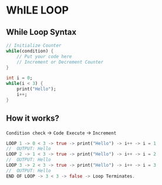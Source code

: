 # WhILE LOOP
## While Loop Syntax
```dart
// Initialize Counter
while(condition) {
    // Put your code here
    // Increment or Decrement Counter
}
```
```dart
int i = 0;
while(i < 3) {
    print("Hello");
    i++;
}
```
## How it works?
`Condition check` -> `Code Execute` -> `Increment`
```dart
LOOP 1 -> 0 < 3 -> true -> print("Hello") -> i++ -> i = 1
//  OUTPUT: Hello
LOOP 2 -> 1 < 3 -> true -> print("Hello") -> i++ -> i = 2
//  OUTPUT: Hello
LOOP 3 -> 2 < 3 -> true -> print("Hello") -> i++ -> i = 3
//  OUTPUT: Hello
END OF LOOP -> 3 < 3 -> false -> Loop Terminates.
```
